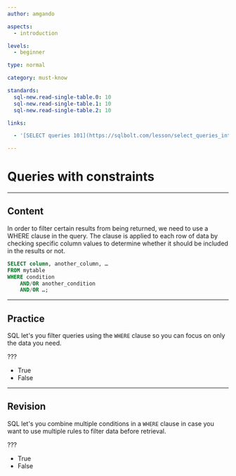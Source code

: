 ```yaml
---
author: amgando

aspects:
  - introduction

levels:
  - beginner

type: normal

category: must-know

standards:
  sql-new.read-single-table.0: 10
  sql-new.read-single-table.1: 10
  sql-new.read-single-table.2: 10

links:

  - '[SELECT queries 101](https://sqlbolt.com/lesson/select_queries_introduction){documentation}'

---
```


# Queries with constraints

---
## Content

In order to filter certain results from being returned, we need to use a WHERE clause in the query. The clause is applied to each row of data by checking specific column values to determine whether it should be included in the results or not.

```sql
SELECT column, another_column, …
FROM mytable
WHERE condition
    AND/OR another_condition
    AND/OR …;
```

---
## Practice

SQL let's you filter queries using the `WHERE` clause so you can focus on only the data you need.

???

* True
* False

---
## Revision

SQL let's you combine multiple conditions in a `WHERE` clause in case you want to use multiple rules to filter data before retrieval.

???

* True
* False
 